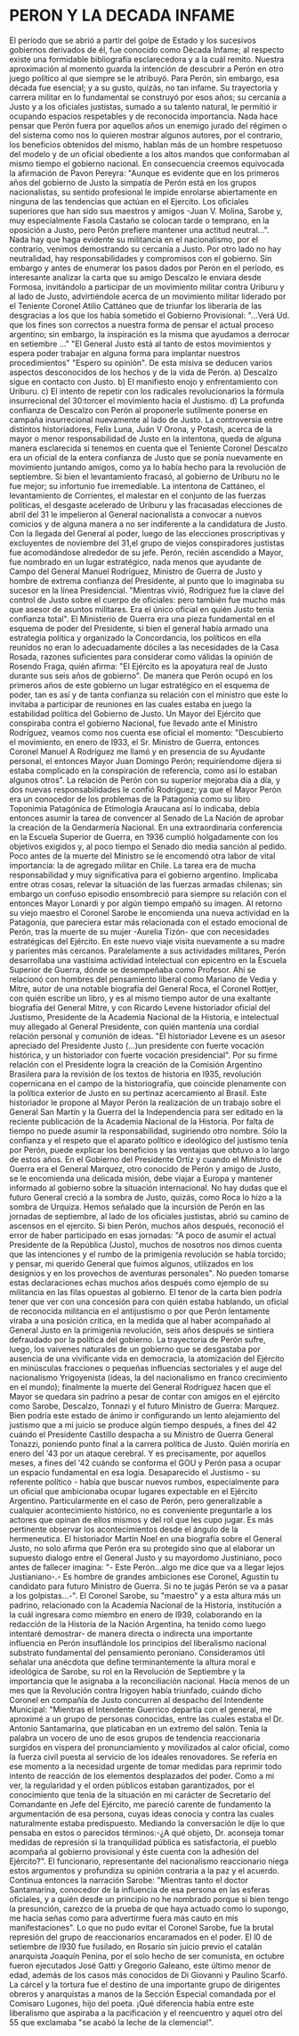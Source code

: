 # PERON Y LA DECADA INFAME

 El período que se abrió a partir del golpe de Estado y los sucesivos gobiernos derivados
 de él, fue conocido como Década Infame; al respecto existe una formidable bibliografía
 esclarecedora y a la cuál remito.
 Nuestra aproximación al momento guarda la intención de descubrir a Perón en otro
 juego político al que siempre se le atribuyó.
 Para Perón, sin embargo, esa década fue esencial; y a su gusto, quizás, no tan infame.
 Su trayectoria y carrera militar en lo fundamental se construyó por esos años; su
 cercanía a Justo y a los oficiales justistas, sumado a su talento natural, le permitió ir
 ocupando espacios respetables y de reconocida importancia.
 Nada hace pensar que Perón fuera por aquellos años un enemigo jurado del régimen o
 del sistema como nos lo quieren mostrar algunos autores, por el contrario, los beneficios
obtenidos del mismo, hablan más de un hombre respetuoso del modelo y de un oficial
 obediente a los altos mandos que conformaban al mismo tiempo el gobierno nacional.
 En consecuencia creemos equivocada la afirmación de Pavon Pereyra:
 "Aunque es evidente que en los primeros años del gobierno de Justo la simpatía de
 Perón está en los grupos nacionalistas, su sentido profesional le impide enrolarse
 abiertamente en ninguna de las tendencias que actúan en el Ejercito.
 Los oficiales superiores que han sido sus maestros y amigos -Juan V. Molina, Sarobe y,
 muy especialmente Fasola Castaño se colocan tarde o temprano, en la oposición a Justo,
 pero Perón prefiere mantener una actitud neutral…".
 Nada hay que haga evidente su militancia en el nacionalismo, por el contrario, venimos
 demostrando su cercanía a Justo. Por otro lado no hay neutralidad, hay
 responsabilidades y compromisos con el gobierno.
 Sin embargo y antes de enumerar los pasos dados por Perón en el período, es
 interesante analizar la carta que su amigo Descalzo le enviara desde Formosa,
 invitándolo a participar de un movimiento militar contra Uriburu y al lado de Justo,
 advirtiéndole acerca de un movimiento militar liderado por el Teniente Coronel Atilio
 Cattáneo que de triunfar los liberaría de las desgracias a los que los había sometido el
 Gobierno Provisional:
 "...Verá Ud. que los fines son correctos a nuestra forma de pensar el actual proceso
 argentino; sin embargo, la inspiración es la misma que ayudamos a derrocar en
 setiembre ..."
 "El General Justo está al tanto de estos movimientos y espera poder trabajar en alguna
 forma para implantar nuestros procedimientos"
 "Espero su opinión".
 De esta misiva se deducen varios aspectos desconocidos de los hechos y de la vida de
 Perón.
 a) Descalzo sigue en contacto con Justo.
 b) El manifiesto enojo y enfrentamiento con Uriburu.
 c) El intento de repetir con los radicales revolucionarios la fórmula insurrecional del
 30:torcer el movimiento hacia el Justismo.
 d) La profunda confianza de Descalzo con Perón al proponerle sutilmente ponerse en
 campaña insurrecional nuevamente al lado de Justo.
 La controversia entre distintos historiadores, Felix Luna, Juán V Orona, y Potash, acerca
 de la mayor o menor responsabilidad de Justo en la intentona, queda de alguna manera
 esclarecida si tenemos en cuenta que el Teniente Coronel Descalzo era un oficial de la
 entera confianza de Justo que se ponía nuevamente en movimiento juntando amigos,
 como ya lo había hecho para la revolución de septiembre.
Si bien el levantamiento fracasó, al gobierno de Uriburu no le fue mejor; su infortunio
 fue irremediable.
 La intentona de Cattáneo, el levantamiento de Corrientes, el malestar en el conjunto de
 las fuerzas políticas, el desgaste acelerado de Uriburu y las fracasadas elecciones de abril
 del 31 le impelieron al
 General nacionalista a convocar a nuevos comicios y de alguna manera a no ser
 indiferente a la candidatura de Justo.
 Con la llegada del General al poder, luego de las elecciones proscriptivas y excluyentes
 de noviembre del 31,el grupo de viejos conspiradores justistas fue acomodándose
 alrededor de su jefe.
 Perón, recién ascendido a Mayor, fue nombrado en un lugar estratégico, nada menos que
 ayudante de Campo del General Manuel Rodríguez, Ministro de Guerra de Justo y
 hombre de extrema confianza del Presidente, al punto que lo imaginaba su sucesor en la
 línea Presidencial.
 "Mientras vivió, Rodríguez fue la clave del control de Justo sobre el cuerpo de oficiales:
 pero también fue mucho más que asesor de asuntos militares. Era el único oficial en
 quién Justo tenía confianza total".
 El Ministerio de Guerra era una pieza fundamental en el esquema de poder del
 Presidente, si bien el general había armado una estrategia política y organizado la
 Concordancia, los políticos en ella reunidos no eran lo adecuadamente dóciles a las
 necesidades de la Casa Rosada, razones suficientes para considerar como válidas la
 opinión de Rosendo Fraga, quién afirma:
 "El Ejército es la apoyatura real de Justo durante sus seis años de gobierno".
 De manera que Perón ocupó en los primeros años de este gobierno un lugar estratégico
 en el esquema de poder, tan es así y de tanta confianza su relación con el ministro que
 este lo invitaba a participar de reuniones en las cuales estaba en juego la estabilidad
 política del Gobierno de Justo. Un Mayor del Ejército que conspiraba contra el gobierno
 Nacional, fue llevado ante el Ministro Rodríguez, veamos como nos cuenta ese oficial el
 momento:
 "Descubierto el movimiento, en enero de l933, el Sr. Ministro de Guerra, entonces
 Coronel Manuel A Rodríguez me llamó y en presencia de su Ayudante personal, el
 entonces Mayor Juan Domingo Perón; requiríendome dijera si estaba complicado en la
 conspiración de referencia, como así lo estaban algunos otros".
 La relación de Perón con su superior mejoraba día a día, y dos nuevas responsabilidades
 le confió Rodríguez; ya que el Mayor Perón era un conocedor de los problemas de la
 Patagonia como su libro Toponimia Patagónica de Etimología Araucana así lo indicaba,
 debía entonces asumir la tarea de convencer al Senado de La Nación de aprobar la
 creación de la Gendarmería Nacional.
En una extraordinaria conferencia en la Escuela Superior de Guerra, en 1936 cumplió
 holgadamente con los objetivos exigidos y, al poco tiempo el Senado dio media sanción
 al pedido.
 Poco antes de la muerte del Ministro se le encomendó otra labor de vital importancia: la
 de agregado militar en Chile. La tarea era de mucha responsabilidad y muy significativa
 para el gobierno argentino. Implicaba entre otras cosas, relevar la situación de las
 fuerzas armadas chilenas; sin embargo un confuso episodio ensombreció para siempre
 su relación con el entonces Mayor Lonardi y por algún tiempo empañó su imagen.
 Al retorno su viejo maestro el Coronel Sarobe le encomienda una nueva actividad en la
 Patagonia, que pareciera estar más relacionada con el estado emocional de Perón, tras la
 muerte de su mujer -Aurelia Tizón- que con necesidades estratégicas del Ejército. En
 este nuevo viaje visita nuevamente a su madre y parientes más cercanos.
 Paralelamente a sus actividades militares, Perón desarrollaba una vastísima actividad
 intelectual con epicentro en la Escuela Superior de Guerra, dónde se desempeñaba como
 Profesor. Ahí se relacionó con hombres del pensamiento liberal como Mariano de Vedia y
 Mitre, autor de una notable biografía del General Roca, el Coronel Rottjer, con quién
 escribe un libro, y es al mismo tiempo autor de una exaltante biografía del General Mitre,
 y con Ricardo Levene historiador oficial del Justismo, Presidente de la Academia Nacional
 de la Historia, e intelectual muy allegado al General Presidente, con quién mantenía una
 cordial relación personal y comunión de ideas.
 "El historiador Levene es un asesor apreciado del Presidente Justo (...)un presidente con
 fuerte vocación histórica, y un historiador con fuerte vocación presidencial".
 Por su firme relación con el Presidente logra la creación de la Comisión Argentino
 Brasilera para la revisión de los textos de historia en l935, revolución copernicana en el
 campo de la historiografía, que coincide plenamente con la política exterior de Justo en
 su pertinaz acercamiento al Brasil.
 Este historiador le propone al Mayor Perón la realización de un trabajo sobre el General
 San Martín y la Guerra del la Independencia para ser editado en la reciente publicación
 de la Academia Nacional de la Historia. Por falta de tiempo no puede asumir la
 responsabilidad, sugiriendo otro nombre.
 Sólo la confianza y el respeto que el aparato político e ideológico del justismo tenía por
 Perón, puede explicar los beneficios y las ventajas que obtuvo a lo largo de estos años.
 En el Gobierno del Presidente Ortíz y cuando el Ministro de Guerra era el General
 Marquez, otro conocido de Perón y amigo de Justo, se le encomienda una delicada
 misión, debe viajar a Europa y mantener informado al gobierno sobre la situación
 internacional.
 No hay dudas que el futuro General creció a la sombra de Justo, quizás, como Roca lo
 hizo a la sombra de Urquiza.
 Hemos señalado que la incursión de Perón en las jornadas de septiembre, al lado de los
 oficiales justistas, abrió su camino de ascensos en el ejercito.
Si bien Perón, muchos años después, reconoció el error de haber participado en esas
 jornadas:
 "A poco de asumir el actual Presidente de la República (Justo), muchos de nosotros nos
 dimos cuenta que las intenciones y el rumbo de la primigenia revolución se había
 torcido; y pensar, mi querido General que fuimos algunos, utilizados en los designios y
 en los provechos de aventuras personales".
 No pueden tomarse estas declaraciones echas muchos años después como ejemplo de su
 militancia en las filas opuestas al gobierno.
 El tenor de la carta bien podría tener que ver con una concesión para con quién estaba
 hablando, un oficial de reconocida militancia en el antijustismo o por que Perón
 lentamente viraba a una posición critica, en la medida que al haber acompañado al
 General Justo en la primigenia revolución, seis años después se sintiera defraudado por
 la política del gobierno.
 La trayectoria de Perón sufre, luego, los vaivenes naturales de un gobierno que se
 desgastaba por ausencia de una vivificante vida en democracia, la atomización del
 Ejército en minúsculas fracciones o pequeñas influencias sectoriales y el auge del
 nacionalismo Yrigoyenista (ideas, la del nacionalismo en franco crecimiento en el
 mundo); finalmente la muerte del General Rodríguez hacen que el Mayor se quedara sin
 padrino a pesar de contar con amigos en el ejército como Sarobe, Descalzo, Tonnazi y el
 futuro Ministro de Guerra: Marquez.
 Bien podría este estado de ánimo ir configurando un lento alejamiento del justismo que a
 mi juicio se produce algún tiempo después, a fines del 42 cuándo el Presidente Castillo
 despacha a su Ministro de Guerra General Tonazzi, poniendo punto final a la carrera
 política de Justo. Quién moriría en enero del '43 por un ataque cerebral.
 Y es precisamente, por aquellos meses, a fines del '42 cuándo se conforma el GOU y
 Perón pasa a ocupar un espacio fundamental en esa logia. Desaparecido el Justismo - su
 referente político - había que buscar nuevos rumbos, especialmente para un oficial que
 ambicionaba ocupar lugares expectable en el Ejército Argentino.
 Particularmente en el caso de Perón, pero generalizable a cualquier acontecimiento
 histórico, no es conveniente preguntarle a los actores que opinan de ellos mismos y del
 rol que les cupo jugar. Es más pertinente observar los acontecimientos desde el ángulo
 de la hermeneutica.
 El historiador Martín Noel en una biografía sobre el General Justo, no solo afirma que
 Perón era su protegido sino que al elaborar un supuesto dialogo entre el General
 Justo y su mayordomo Justiniano, poco antes de fallecer imagina:
 "- Este Perón…algo me dice que va a llegar lejos Justianiano-.- Es hombre de grandes ambiciones ese Coronel, Agustín tu candidato para futuro
 Ministro de Guerra. Si no te jugás Perón se va a pasar a los golpistas…-".
El Coronel Sarobe, su "maestro" y a esta altura más un padrino, relacionado con la
 Academia Nacional de la Historia, institución a la cuál ingresara como miembro en enero
 de l939, colaborando en la redacción de la Historia de la Nación Argentina, ha tenido 
como luego intentaré demostrar- de manera directa o indirecta una importante influencia
 en Perón insuflándole los principios del liberalismo nacional substrato fundamental del
 pensamiento peroniano.
 Consideramos útil señalar una anécdota que define terminantemente la altura moral e
 ideológica de Sarobe, su rol en la Revolución de Septiembre y la importancia que le
 asignaba a la reconciliación nacional.
 Hacía menos de un mes que la Revolución contra Irigoyen había triunfado, cuándo dicho
 Coronel en compañía de Justo concurren al despacho del Intendente Municipal: "Mientras
 el Intendente Guerrico departía con el general, me aproximé a un grupo de personas
 conocidas, entre las cuales estaba el Dr. Antonio Santamarina, que platicaban en un
 extremo del salón.
 Tenía la palabra un vocero de uno de esos grupos de tendencia reaccionaria surgidos en
 víspera del pronunciamiento y movilizados al calor oficial, como la fuerza civil puesta al
 servicio de los ideales renovadores. Se refería en ese momento a la necesidad urgente
 de tomar medidas para reprimir todo intento de reacción de los elementos desplazados
 del poder. Como a mi ver, la regularidad y el orden públicos estaban garantizados, por el
 conocimiento que tenía de la situación en mi carácter de Secretario del Comandante en
 Jefe del Ejército, me pareció carente de fundamento la argumentación de esa persona,
 cuyas ideas conocía y contra las cuales naturalmente estaba predispuesto.
 Mediando la conversación le dije lo que pensaba en estos o parecidos términos:-¿A qué objeto, Dr. aconseja tomar medidas de represión si la tranquilidad pública es
 satisfactoria, el pueblo acompaña al gobierno provisional y éste cuenta con la adhesión
 del Ejército?".
 El funcionario, representante del nacionalismo reaccionario niega estos argumentos y
 profundiza su opinión contraria a la paz y el acuerdo.
 Continua entonces la narración Sarobe:
 "Mientras tanto el doctor Santamarina, conocedor de la influencia de esa persona en las
 esferas oficiales, y a quién desde un principio no he nombrado porque si bien tengo la
 presunción, carezco de la prueba de que haya actuado como lo supongo, me hacía señas
 como para advertirme fuera más cauto en mis manifestaciones".
 Lo que no pudo evitar el Coronel Sarobe, fue la brutal represión del grupo de
 reaccionarios encaramados en el poder. El l0 de setiembre de l930 fue fusilado, en
 Rosario sin juicio previo el catalán anarquista Joaquín Penina, por el solo hecho de ser
 comunista, en octubre fueron ejecutados José Gatti y Gregorio Galeano, este último
 menor de edad, además de los casos más conocidos de Di Giovanni y Paulino Scarfó.
 La cárcel y la tortura fue el destino de una importante grupo de dirigentes obreros y
 anarquistas a manos de la Sección Especial comandada por el Comisaro Lugones, hijo
 del poeta.
¡Qué diferencia había entre este liberalismo que aspiraba a la pacificación y el
 reencuentro y aquel otro del 55 que exclamaba "se acabó la leche de la clemencia!".
